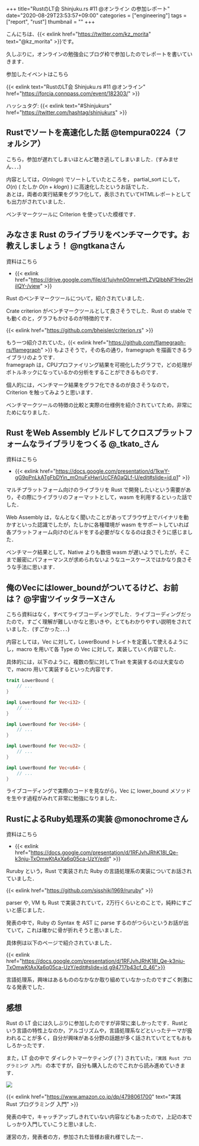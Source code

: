 +++
title="RustのLT会 Shinjuku.rs #11 @オンライン の参加レポート"
date="2020-08-29T23:53:57+09:00"
categories = ["engineering"]
tags = ["report", "rust"]
thumbnail = ""
+++

こんにちは、{{< exlink href="https://twitter.com/kz_morita" text="@kz_morita" >}}です。

久しぶりに，オンラインの勉強会にブログ枠で参加したのでレポートを書いていきます．

参加したイベントはこちら

{{< exlink text="RustのLT会 Shinjuku.rs #11 @オンライン" href="https://forcia.connpass.com/event/182303/" >}}

ハッシュタグ: {{< exlink text="#Shinjukurs" href="https://twitter.com/hashtag/shinjukurs" >}}

## Rustでソートを高速化した話 @tempura0224（フォルシア）

こちら，参加が遅れてしまいほとんど聴き逃してしまいました．(すみません．．．)

内容としては，$O(nlogn)$ でソートしていたところを， partial_sort にして，$O(n)$ ( たしか $O(n + klogn)$ ) に高速化したというお話でした．\
あとは，両者の実行結果をグラフ化して，表示されていてHTMLレポートとしても出力がされていました．

ベンチマークツールに Criterion を使っていた模様です．

## みなさま Rust のライブラリをベンチマークです。お教えしましょう！ @ngtkanaさん


資料はこちら

- {{< exlink href="https://drive.google.com/file/d/1ujvhn00mrwHfLZVQlbbNF1Hev2HiIQY-/view" >}}

Rust のベンチマークツールについて，紹介されていました．

Crate criterion がベンチマークツールとして良さそうでした．Rust の stable でも動くのと，グラフもかけるのが特徴的です．

{{< exlink href="https://github.com/bheisler/criterion.rs" >}}

もう一つ紹介されていた，{{< exlink href="https://github.com/flamegraph-rs/flamegraph" >}} もよさそうで，その名の通り，framegraph を描画できるライブラリのようです．\
framegraph は，CPUプロファイリング結果を可視化したグラフで，どの処理がボトルネックになっているかの分析をすることができるものです．


個人的には，ベンチマーク結果をグラフ化できるのが良さそうなので，Criterion を触ってみようと思います．

ベンチマークツールの特徴の比較と実際の仕様例を紹介されていてため，非常にためになりました．

## Rust をWeb Assembly ビルドしてクロスプラットフォームなライブラリをつくる @\_tkato\_さん

資料はこちら

- {{< exlink href="https://docs.google.com/presentation/d/1kwY-gG9pPnLkATgFbDYin_mOnuFxHwrUcCFA0aQLf-U/edit#slide=id.p1" >}}

マルチプラットフォーム向けのライブラリを Rust で開発したいという需要があり，その際にライブラリのフォーマットとして，wasm を利用するといった話でした．

Web Assembly は，なんとなく聞いたことがあってブラウザ上でバイナリを動かすといった認識でしたが，たしかに各種環境が wasm をサポートしていれば各プラットフォーム向けのビルドをする必要がなくなるのは良さそうに感じました．

ベンチマーク結果として，Native よりも数倍 wasm が遅いようでしたが，そこまで厳密にパフォーマンスが求められないようなユースケースではかなり良さそうな手法に思います．

## 俺のVecにはlower_boundがついてるけど、お前は？ @宇宙ツイッタラーXさん

こちら資料はなく，すべてライブコーディングでした．ライブコーディングだったので，すごく理解が難しいかなと思いきや，とてもわかりやすい説明をされていました．(すごかった．．．)

内容としては，Vec に対して，LowerBound トレイトを定義して使えるようにし，macro を用いて各 Type の Vec に対して，実装していく内容でした．


具体的には，以下のように，複数の型に対してTrait を実装するのは大変なので，macro 用いて実装するといった内容です．

```rs
trait LowerBound {
    // ...
}

impl LowerBound for Vec<i32> {
    // ...
}

impl LowerBound for Vec<i64> {
    // ...
}

impl LowerBound for Vec<u32> {
    // ...
}

impl LowerBound for Vec<u64> {
    // ...
}
```

ライブコーディングで実際のコードを見ながら，Vec に lower_bound メソッドを生やす過程がみれて非常に勉強になりました．

## RustによるRuby処理系の実装 @monochromeさん

資料はこちら

- {{< exlink href="https://docs.google.com/presentation/d/1RFJvhJRhK18l_Qe-k3nju-TxOmwKtAxXa6q05ca-UzY/edit" >}}


Ruruby という，Rust で実装された Ruby の言語処理系の実装についてお話されていました．

{{< exlink href="https://github.com/sisshiki1969/ruruby" >}}


parser や, VM も Rust で実装されていて，2万行くらいとのことで，純粋にすごいと感じました．

発表の中で，Ruby の Syntax を AST に parse するのがつらいというお話が出ていて，これは確かに骨が折れそうと思いました．

具体例は以下のページで紹介されていました．

{{< exlink href="https://docs.google.com/presentation/d/1RFJvhJRhK18l_Qe-k3nju-TxOmwKtAxXa6q05ca-UzY/edit#slide=id.g94717b43cf_0_46">}}


言語処理系，興味はあるもののなかなか取り組めていなかったのですごく刺激になる発表でした．

## 感想

Rust の LT 会には久しぶりに参加したのですが非常に楽しかったです．Rustという言語の特性上なのか，アルゴリズムや，言語処理系などといったテーマが扱われることが多く，自分が興味がある分野の話題が多く話されていてとてもおもしろかったです．

また，LT 会の中で ダイレクトマーケティング (？) されていた，`『実践 Rust プログラミング 入門』` の本ですが，自分も購入したのでこれから読み進めていきます．

<a href="https://www.amazon.co.jp/dp/4798061700" target="_blank"><img border="0" src="//ws-fe.amazon-adsystem.com/widgets/q?_encoding=UTF8&ASIN=4798061700&Format=_SL160_&ID=AsinImage&MarketPlace=JP&ServiceVersion=20070822&WS=1&tag=foresta04-22&language=ja_JP" ></a><img src="https://ir-jp.amazon-adsystem.com/e/ir?t=foresta04-22&language=ja_JP&l=li2&o=9&a=4798061700" width="1" height="1" border="0" alt="" style="border:none !important; margin:0px !important;" />

{{< exlink href="https://www.amazon.co.jp/dp/4798061700" text="実践 Rust プログラミング 入門" >}}

発表の中で，キャッチアップしきれていない内容などもあったので，上記の本でしっかり入門していこうと思いました．

運営の方，発表者の方，参加された皆様お疲れ様でしたー．


